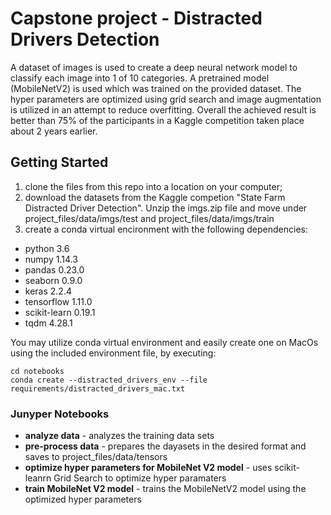 # Capstone project - Distracted Drivers Detection

A dataset of images is used to create a deep neural network model to classify each image into 1 of 10 categories. A pretrained model (MobileNetV2) is used which was trained on the provided dataset. The hyper parameters are optimized using grid search and image augmentation is utilized in an attempt to reduce overfitting. Overall the achieved result is better than 75% of the participants in a Kaggle competition taken place about 2 years earlier.

## Getting Started

1. clone the files from this repo into a location on your computer;
2. download the datasets from the Kaggle competion "State Farm Distracted Driver Detection". Unzip the imgs.zip file and move under project_files/data/imgs/test and project_files/data/imgs/train
3. create a conda virtual encironment with the following dependencies:

* python 3.6
* numpy 1.14.3
* pandas 0.23.0
* seaborn 0.9.0
* keras 2.2.4
* tensorflow 1.11.0
* scikit-learn 0.19.1
* tqdm 4.28.1

You may utilize conda virtual environment and easily create one on MacOs using the included environment file, by executing:

```
cd notebooks
conda create --distracted_drivers_env --file requirements/distracted_drivers_mac.txt
```

### Junyper Notebooks

* **analyze data** - analyzes the training data sets
* **pre-process data** - prepares the dayasets in the desired format and saves to project_files/data/tensors
* **optimize hyper parameters for MobileNet V2 model** - uses scikit-leanrn Grid Search to optimize hyper paramaters
* **train MobileNet V2 model** - trains the MobileNetV2 model using the optimized hyper parameters


